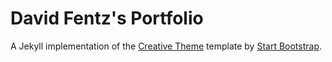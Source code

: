 # David Fentz's Portfolio

A Jekyll implementation of the [Creative Theme](http://startbootstrap.com/template-overviews/creative/) template by [Start Bootstrap](http://startbootstrap.com).



